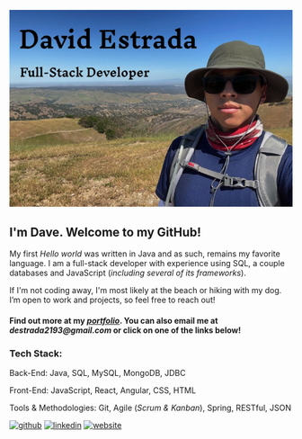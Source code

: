 ![HikingToro](/images/hiking.jpeg)

## I'm Dave. Welcome to my GitHub!

My first _Hello world_ was written in Java and as such, remains my favorite language. I am a full-stack developer with experience using SQL, a couple databases and JavaScript (_including several of its frameworks_). 

If I'm not coding away, I'm most likely at the beach or hiking with my dog. I’m open to work and projects, so feel free to reach out!

#### Find out more at my [_portfolio_](https://dave-estrada.com/). You can also email me at _destrada2193@gmail.com_ or click on one of the links below!

### Tech Stack:

Back-End:
Java, SQL, MySQL, MongoDB, JDBC

Front-End: 
JavaScript, React, Angular, CSS, HTML

Tools & Methodologies:
Git, Agile (_Scrum & Kanban_), Spring, RESTful, JSON


[<img src='https://cdn.jsdelivr.net/npm/simple-icons@3.0.1/icons/github.svg' alt='github' height='40'>](https://github.com/David-EstradaSD) [<img src='https://cdn.jsdelivr.net/npm/simple-icons@3.0.1/icons/linkedin.svg' alt='linkedin' height='40'>](https://www.linkedin.com/in/https://www.linkedin.com/in/dave-estrada//)  [<img src='https://cdn.jsdelivr.net/npm/simple-icons@3.0.1/icons/icloud.svg' alt='website' height='40'>](https://dave-estrada.com/)  

<!-- [![David's GitHub stats](https://github-readme-stats.vercel.app/api?username=David-EstradaSD&theme=tokyonight&show_icons=true)](https://github.com/David-EstradaSD/github-readme-stats) -->
